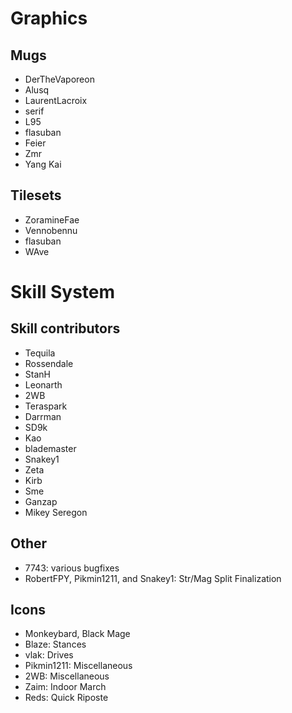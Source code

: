 
# Graphics

## Mugs
- DerTheVaporeon
- Alusq
- LaurentLacroix
- serif
- L95
- flasuban
- Feier
- Zmr
- Yang Kai

## Tilesets
- ZoramineFae
- Vennobennu
- flasuban
- WAve

# Skill System

## Skill contributors

- Tequila
- Rossendale
- StanH
- Leonarth
- 2WB
- Teraspark
- Darrman
- SD9k
- Kao
- blademaster
- Snakey1
- Zeta
- Kirb
- Sme
- Ganzap
- Mikey Seregon

## Other

- 7743: various bugfixes
- RobertFPY, Pikmin1211, and Snakey1: Str/Mag Split Finalization

## Icons

- Monkeybard, Black Mage
- Blaze: Stances
- vlak: Drives
- Pikmin1211: Miscellaneous
- 2WB: Miscellaneous
- Zaim: Indoor March
- Reds: Quick Riposte

